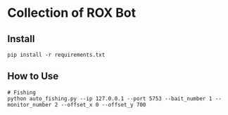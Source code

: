 # Collection of ROX Bot

## Install

```
pip install -r requirements.txt
```

## How to Use

```
# Fishing
python auto_fishing.py --ip 127.0.0.1 --port 5753 --bait_number 1 --monitor_number 2 --offset_x 0 --offset_y 700
```
